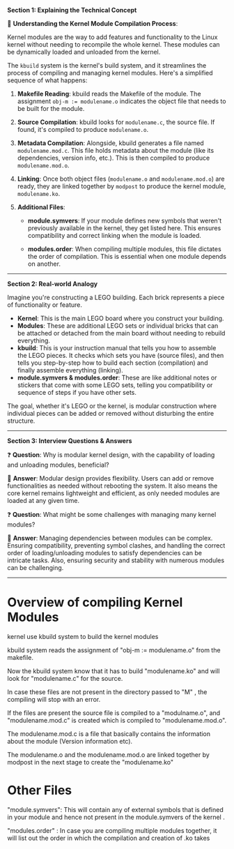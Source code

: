 **Section 1: Explaining the Technical Concept**

📘 **Understanding the Kernel Module Compilation Process**:

Kernel modules are the way to add features and functionality to the Linux kernel without needing to recompile the whole kernel. These modules can be dynamically loaded and unloaded from the kernel.

The `kbuild` system is the kernel's build system, and it streamlines the process of compiling and managing kernel modules. Here's a simplified sequence of what happens:

1. **Makefile Reading**: kbuild reads the Makefile of the module. The assignment `obj-m := modulename.o` indicates the object file that needs to be built for the module.

2. **Source Compilation**: kbuild looks for `modulename.c`, the source file. If found, it's compiled to produce `modulename.o`.

3. **Metadata Compilation**: Alongside, kbuild generates a file named `modulename.mod.c`. This file holds metadata about the module (like its dependencies, version info, etc.). This is then compiled to produce `modulename.mod.o`.

4. **Linking**: Once both object files (`modulename.o` and `modulename.mod.o`) are ready, they are linked together by `modpost` to produce the kernel module, `modulename.ko`.

5. **Additional Files**:
    - **module.symvers**: If your module defines new symbols that weren't previously available in the kernel, they get listed here. This ensures compatibility and correct linking when the module is loaded.
  
    - **modules.order**: When compiling multiple modules, this file dictates the order of compilation. This is essential when one module depends on another.

---

**Section 2: Real-world Analogy**

Imagine you're constructing a LEGO building. Each brick represents a piece of functionality or feature.

- **Kernel**: This is the main LEGO board where you construct your building.
- **Modules**: These are additional LEGO sets or individual bricks that can be attached or detached from the main board without needing to rebuild everything.
- **kbuild**: This is your instruction manual that tells you how to assemble the LEGO pieces. It checks which sets you have (source files), and then tells you step-by-step how to build each section (compilation) and finally assemble everything (linking).
- **module.symvers & modules.order**: These are like additional notes or stickers that come with some LEGO sets, telling you compatibility or sequence of steps if you have other sets.

The goal, whether it's LEGO or the kernel, is modular construction where individual pieces can be added or removed without disturbing the entire structure.

---

**Section 3: Interview Questions & Answers**

❓ **Question**: Why is modular kernel design, with the capability of loading and unloading modules, beneficial?

📝 **Answer**: Modular design provides flexibility. Users can add or remove functionalities as needed without rebooting the system. It also means the core kernel remains lightweight and efficient, as only needed modules are loaded at any given time.

❓ **Question**: What might be some challenges with managing many kernel modules?

📝 **Answer**: Managing dependencies between modules can be complex. Ensuring compatibility, preventing symbol clashes, and handling the correct order of loading/unloading modules to satisfy dependencies can be intricate tasks. Also, ensuring security and stability with numerous modules can be challenging.


----

Overview of compiling Kernel Modules
======================================

kernel use  kbuild system to build the kernel modules

kbuild system reads  the assignment of "obj-m := modulename.o"  from the makefile. 

Now the kbuild system know that it has to build "modulename.ko" and will look for "modulename.c" for the source.

 In case these files are not present in the directory passed to "M" , the compiling will stop with an error. 

If the files are present the source file is compiled to a "modulname.o",  and "modulename.mod.c" is created which is compiled to "modulename.mod.o". 

The modulename.mod.c is a file that basically contains the information about the module (Version information etc).

The modulename.o and the modulename.mod.o are linked together by modpost in the next stage to create the "modulename.ko" 

Other Files
============

"module.symvers": This will contain any of external symbols that is defined in your module and hence not present in the module.symvers of the kernel .

"modules.order" : In case you are compiling multiple modules together, it will list out the order in which the compilation and creation of .ko takes 



